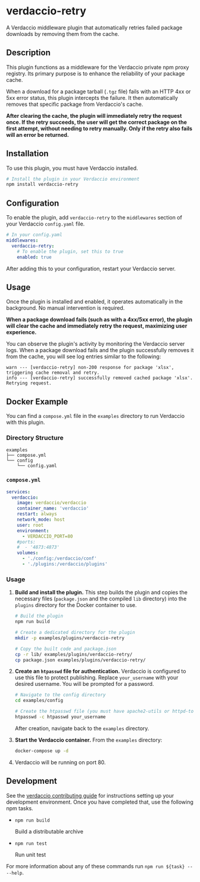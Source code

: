 # verdaccio-retry

A Verdaccio middleware plugin that automatically retries failed package downloads by removing them from the cache.

## Description

This plugin functions as a middleware for the Verdaccio private npm proxy registry. Its primary purpose is to enhance the reliability of your package cache.

When a download for a package tarball (`.tgz` file) fails with an HTTP 4xx or 5xx error status, this plugin intercepts the failure. It then automatically removes that specific package from Verdaccio's cache.

**After clearing the cache, the plugin will immediately retry the request once. If the retry succeeds, the user will get the correct package on the first attempt, without needing to retry manually. Only if the retry also fails will an error be returned.**

## Installation

To use this plugin, you must have Verdaccio installed.

```bash
# Install the plugin in your Verdaccio environment
npm install verdaccio-retry
```

## Configuration

To enable the plugin, add `verdaccio-retry` to the `middlewares` section of your Verdaccio `config.yaml` file.

```yaml
# In your config.yaml
middlewares:
  verdaccio-retry:
    # To enable the plugin, set this to true
    enabled: true
```

After adding this to your configuration, restart your Verdaccio server.

## Usage

Once the plugin is installed and enabled, it operates automatically in the background. No manual intervention is required.

**When a package download fails (such as with a 4xx/5xx error), the plugin will clear the cache and immediately retry the request, maximizing user experience.**

You can observe the plugin's activity by monitoring the Verdaccio server logs. When a package download fails and the plugin successfully removes it from the cache, you will see log entries similar to the following:

```log
warn --- [verdaccio-retry] non-200 response for package 'xlsx', triggering cache removal and retry.
info --- [verdaccio-retry] successfully removed cached package 'xlsx'. Retrying request.
```

## Docker Example

You can find a `compose.yml` file in the `examples` directory to run Verdaccio with this plugin.

### Directory Structure

```
examples
├── compose.yml
└── config
    └── config.yaml
```

### `compose.yml`

```yaml
services:
  verdaccio:
    image: verdaccio/verdaccio
    container_name: 'verdaccio'
    restart: always
    network_mode: host
    user: root
    environment:
      - VERDACCIO_PORT=80
    #ports:
    #  - '4873:4873'
    volumes:
      - './config:/verdaccio/conf'
      - './plugins:/verdaccio/plugins'
```

### Usage

1.  **Build and install the plugin.** This step builds the plugin and copies the necessary files (`package.json` and the compiled `lib` directory) into the `plugins` directory for the Docker container to use.
    ```bash
    # Build the plugin
    npm run build

    # Create a dedicated directory for the plugin
    mkdir -p examples/plugins/verdaccio-retry

    # Copy the built code and package.json
    cp -r lib/ examples/plugins/verdaccio-retry/
    cp package.json examples/plugins/verdaccio-retry/
    ```

2.  **Create an `htpasswd` file for authentication.** Verdaccio is configured to use this file to protect publishing. Replace `your_username` with your desired username. You will be prompted for a password.
    ```bash
    # Navigate to the config directory
    cd examples/config

    # Create the htpasswd file (you must have apache2-utils or httpd-tools installed)
    htpasswd -c htpasswd your_username
    ```
    After creation, navigate back to the `examples` directory.

3.  **Start the Verdaccio container.** From the `examples` directory:
    ```bash
    docker-compose up -d
    ```
4.  Verdaccio will be running on port 80.

## Development

See the [verdaccio contributing guide](https://github.com/verdaccio/verdaccio/blob/master/CONTRIBUTING.md) for instructions setting up your development environment.
Once you have completed that, use the following npm tasks.

- `npm run build`

  Build a distributable archive

- `npm run test`

  Run unit test

For more information about any of these commands run `npm run ${task} -- --help`.